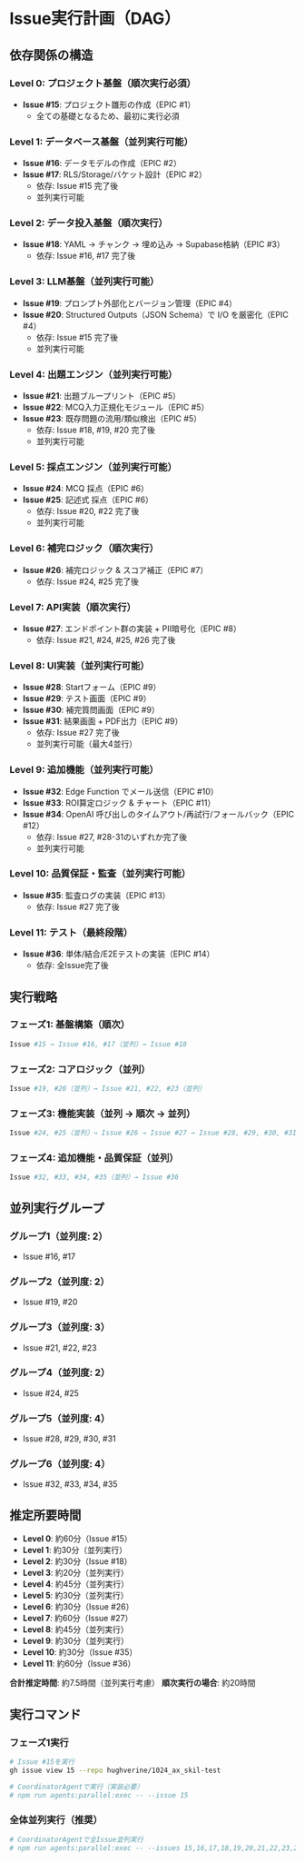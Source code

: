 # Issue実行計画（DAG）

## 依存関係の構造

### Level 0: プロジェクト基盤（順次実行必須）
- **Issue #15**: プロジェクト雛形の作成（EPIC #1）
  - 全ての基礎となるため、最初に実行必須

### Level 1: データベース基盤（並列実行可能）
- **Issue #16**: データモデルの作成（EPIC #2）
- **Issue #17**: RLS/Storage/バケット設計（EPIC #2）
  - 依存: Issue #15 完了後
  - 並列実行可能

### Level 2: データ投入基盤（順次実行）
- **Issue #18**: YAML → チャンク → 埋め込み → Supabase格納（EPIC #3）
  - 依存: Issue #16, #17 完了後

### Level 3: LLM基盤（並列実行可能）
- **Issue #19**: プロンプト外部化とバージョン管理（EPIC #4）
- **Issue #20**: Structured Outputs（JSON Schema）で I/O を厳密化（EPIC #4）
  - 依存: Issue #15 完了後
  - 並列実行可能

### Level 4: 出題エンジン（並列実行可能）
- **Issue #21**: 出題ブループリント（EPIC #5）
- **Issue #22**: MCQ入力正規化モジュール（EPIC #5）
- **Issue #23**: 既存問題の流用/類似検出（EPIC #5）
  - 依存: Issue #18, #19, #20 完了後
  - 並列実行可能

### Level 5: 採点エンジン（並列実行可能）
- **Issue #24**: MCQ 採点（EPIC #6）
- **Issue #25**: 記述式 採点（EPIC #6）
  - 依存: Issue #20, #22 完了後
  - 並列実行可能

### Level 6: 補完ロジック（順次実行）
- **Issue #26**: 補完ロジック & スコア補正（EPIC #7）
  - 依存: Issue #24, #25 完了後

### Level 7: API実装（順次実行）
- **Issue #27**: エンドポイント群の実装 + PII暗号化（EPIC #8）
  - 依存: Issue #21, #24, #25, #26 完了後

### Level 8: UI実装（並列実行可能）
- **Issue #28**: Startフォーム（EPIC #9）
- **Issue #29**: テスト画面（EPIC #9）
- **Issue #30**: 補完質問画面（EPIC #9）
- **Issue #31**: 結果画面 + PDF出力（EPIC #9）
  - 依存: Issue #27 完了後
  - 並列実行可能（最大4並行）

### Level 9: 追加機能（並列実行可能）
- **Issue #32**: Edge Function でメール送信（EPIC #10）
- **Issue #33**: ROI算定ロジック & チャート（EPIC #11）
- **Issue #34**: OpenAI 呼び出しのタイムアウト/再試行/フォールバック（EPIC #12）
  - 依存: Issue #27, #28-31のいずれか完了後
  - 並列実行可能

### Level 10: 品質保証・監査（並列実行可能）
- **Issue #35**: 監査ログの実装（EPIC #13）
  - 依存: Issue #27 完了後

### Level 11: テスト（最終段階）
- **Issue #36**: 単体/結合/E2Eテストの実装（EPIC #14）
  - 依存: 全Issue完了後

## 実行戦略

### フェーズ1: 基盤構築（順次）
```bash
Issue #15 → Issue #16, #17（並列）→ Issue #18
```

### フェーズ2: コアロジック（並列）
```bash
Issue #19, #20（並列）→ Issue #21, #22, #23（並列）
```

### フェーズ3: 機能実装（並列 → 順次 → 並列）
```bash
Issue #24, #25（並列）→ Issue #26 → Issue #27 → Issue #28, #29, #30, #31（並列）
```

### フェーズ4: 追加機能・品質保証（並列）
```bash
Issue #32, #33, #34, #35（並列）→ Issue #36
```

## 並列実行グループ

### グループ1（並列度: 2）
- Issue #16, #17

### グループ2（並列度: 2）
- Issue #19, #20

### グループ3（並列度: 3）
- Issue #21, #22, #23

### グループ4（並列度: 2）
- Issue #24, #25

### グループ5（並列度: 4）
- Issue #28, #29, #30, #31

### グループ6（並列度: 4）
- Issue #32, #33, #34, #35

## 推定所要時間

- **Level 0**: 約60分（Issue #15）
- **Level 1**: 約30分（並列実行）
- **Level 2**: 約30分（Issue #18）
- **Level 3**: 約20分（並列実行）
- **Level 4**: 約45分（並列実行）
- **Level 5**: 約30分（並列実行）
- **Level 6**: 約30分（Issue #26）
- **Level 7**: 約60分（Issue #27）
- **Level 8**: 約45分（並列実行）
- **Level 9**: 約30分（並列実行）
- **Level 10**: 約30分（Issue #35）
- **Level 11**: 約60分（Issue #36）

**合計推定時間**: 約7.5時間（並列実行考慮）
**順次実行の場合**: 約20時間

## 実行コマンド

### フェーズ1実行
```bash
# Issue #15を実行
gh issue view 15 --repo hughverine/1024_ax_skil-test

# CoordinatorAgentで実行（実装必要）
# npm run agents:parallel:exec -- --issue 15
```

### 全体並列実行（推奨）
```bash
# CoordinatorAgentで全Issue並列実行
# npm run agents:parallel:exec -- --issues 15,16,17,18,19,20,21,22,23,24,25,26,27,28,29,30,31,32,33,34,35,36 --concurrency 4
```
